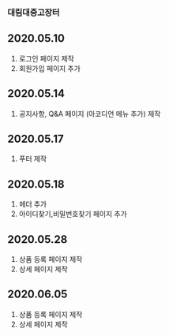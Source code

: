 ### 대림대중고장터
## 2020.05.10
1. 로그인 페이지 제작
2. 회원가입 페이지 추가

## 2020.05.14
1. 공지사항, Q&A 페이지 (아코디언 메뉴 추가) 제작

## 2020.05.17
1. 푸터 제작

## 2020.05.18
1. 헤더 추가
2. 아이디찾기,비밀번호찾기 페이지 추가

## 2020.05.28
1. 상품 등록 페이지 제작
2. 상세 페이지 제작

## 2020.06.05
1. 상품 등록 페이지 제작
2. 상세 페이지 제작


